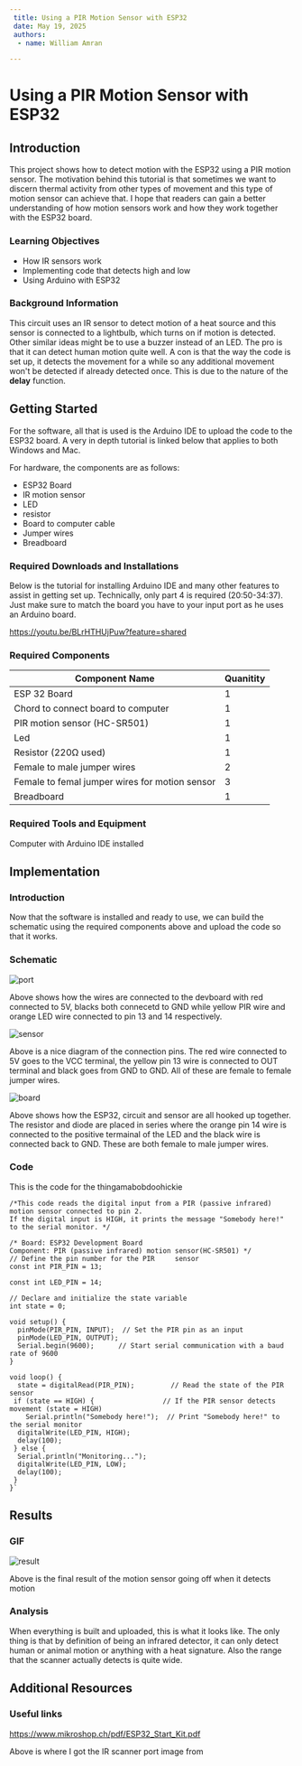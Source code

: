 ```yaml
---
 title: Using a PIR Motion Sensor with ESP32
 date: May 19, 2025
 authors:
  - name: William Amran

---
```


# Using a PIR Motion Sensor with ESP32

## Introduction

This project shows how to detect motion with the ESP32 using a PIR motion sensor. The motivation behind this tutorial is that sometimes we want to discern thermal activity from other types of movement and this type of motion sensor can achieve that. I hope that readers can gain a better understanding of how motion sensors work and how they work together with the ESP32 board. 

### Learning Objectives

- How IR sensors work
- Implementing code that detects high and low
- Using Arduino with ESP32

### Background Information

This circuit uses an IR sensor to detect motion of a heat source and this sensor is connected to a lightbulb, which turns on if motion is detected. Other similar ideas might be to use a buzzer instead of an LED. The pro is that it can detect human motion quite well. A con is that the way the code is set up, it detects the movement for a while so any additional movement won't be detected if already detected once. This is due to the nature of the **delay** function. 

## Getting Started

For the software, all that is used is the Arduino IDE to upload the code to the ESP32 board. A very in depth tutorial is linked below that applies to both Windows and Mac.

For hardware, the components are as follows:

- ESP32 Board
- IR motion sensor
- LED
- resistor 
- Board to computer cable
- Jumper wires
- Breadboard
### Required Downloads and Installations

Below is the tutorial for installing Arduino IDE and many other features to assist in getting set up. Technically, only part 4 is required (20:50-34:37). Just make sure to match the board you have to your input port as he uses an Arduino board. 

https://youtu.be/BLrHTHUjPuw?feature=shared 

### Required Components

| Component Name | Quanitity |
| -------------- | --------- |
| ESP 32 Board               |       1    |
| Chord to connect board to computer               |     1      |
PIR motion sensor (HC-SR501) | 1
Led | 1
Resistor (220Ω used) |1
Female to male jumper wires| 2
Female to femal jumper wires for motion sensor | 3
Breadboard | 1
### Required Tools and Equipment

Computer with Arduino IDE installed

## Implementation

### Introduction

Now that the software is installed and ready to use, we can build the schematic using the required components above and upload the code so that it works. 

### Schematic 

![port](<./misc_images/ESP32 Connection.jpeg>)

Above shows how the wires are connected to the devboard with red connected to 5V, blacks both connecetd to GND while yellow PIR wire and orange LED wire connected to pin 13 and 14 respectively.

![sensor](<./misc_images/Sensor Pins.jpeg>)

Above is a nice diagram of the connection pins. The red wire connected to 5V goes to the VCC terminal, the yellow pin 13 wire is connected to OUT terminal and black goes from GND to GND. All of these are female to female jumper wires. 

![board](<./misc_images/Board Connection.jpeg>) 

Above shows how the ESP32, circuit and sensor are all hooked up together. The resistor and diode are placed in series where the orange pin 14 wire is connected to the positive termainal of the LED and the black wire is connected back to GND. These are both female to male jumper wires. 


### Code

This is the code for the thingamabobdoohickie

    /*This code reads the digital input from a PIR (passive infrared) motion sensor connected to pin 2.
    If the digital input is HIGH, it prints the message "Somebody here!" to the serial monitor. */

    /* Board: ESP32 Development Board
    Component: PIR (passive infrared) motion sensor(HC-SR501) */
    // Define the pin number for the PIR     sensor
    const int PIR_PIN = 13;

    const int LED_PIN = 14;

    // Declare and initialize the state variable
    int state = 0;

    void setup() {
      pinMode(PIR_PIN, INPUT);  // Set the PIR pin as an input
      pinMode(LED_PIN, OUTPUT);
      Serial.begin(9600);      // Start serial communication with a baud rate of 9600
    }

    void loop() {
      state = digitalRead(PIR_PIN);         // Read the state of the PIR sensor
     if (state == HIGH) {                 // If the PIR sensor detects movement (state = HIGH)
        Serial.println("Somebody here!");  // Print "Somebody here!" to the serial monitor
      digitalWrite(LED_PIN, HIGH);
      delay(100);
     } else {
      Serial.println("Monitoring...");
      digitalWrite(LED_PIN, LOW);
      delay(100);
     }  
    }`



## Results

### GIF

![result](./misc_images/Result.gif)

Above is the final result of the motion sensor going off when it detects motion

### Analysis

When everything is built and uploaded, this is what it looks like. The only thing is that by definition of being an infrared detector, it can only detect human or animal motion or anything with a heat signature. Also the range that the scanner actually detects is quite wide. 

## Additional Resources

### Useful links

https://www.mikroshop.ch/pdf/ESP32_Start_Kit.pdf 

Above is where I got the IR scanner port image from
